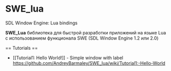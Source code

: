 # SWE_lua
SDL Window Engine: Lua bindings


**SWE_Lua** библиотека для быстрой разработки приложений на языке Lua с использованием функционала SWE (SDL Window Engine 1.2 или 2.0)

== Tutorials ==

* [[Tutorial1: Hello World!]] - Simple window with label
https://github.com/AndreyBarmaley/SWE_lua/wiki/Tutorial1:-Hello-World
